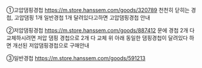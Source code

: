 ①고압댐핑경첩
https://m.store.hanssem.com/goods/320789
천천히 닫히는 경첩, 고압댐핑 1개 일반경첩 1개 달려있다고하면 고압댐핑경첩 안내

②저압댐핑경첩
https://m.store.hanssem.com/goods/887412
문에 경첩 2개 다 교체하시려면 저압 댐핑 경첩으로 2개 다 교체 위 아래 동일한 댐핑경첩이 달려있다 하면 개선된 저압댐핑경첩으로 구매안내

③일반경첩
https://m.store.hanssem.com/goods/591213